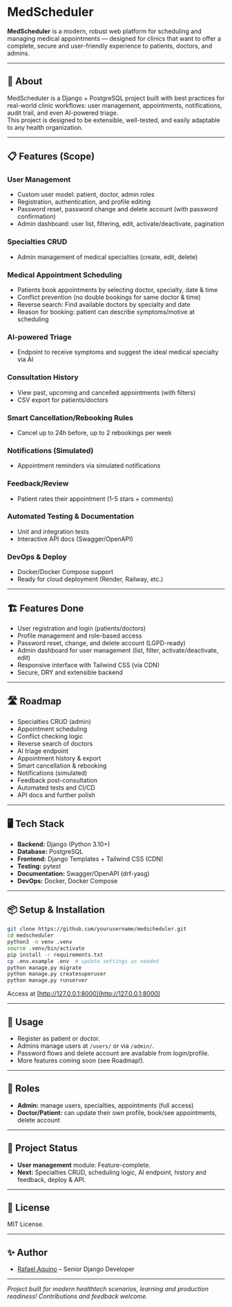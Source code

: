 
# MedScheduler

**MedScheduler** is a modern, robust web platform for scheduling and managing medical appointments — designed for clinics that want to offer a complete, secure and user-friendly experience to patients, doctors, and admins.

---

## 🚀 About

MedScheduler is a Django + PostgreSQL project built with best practices for real-world clinic workflows: user management, appointments, notifications, audit trail, and even AI-powered triage.  
This project is designed to be extensible, well-tested, and easily adaptable to any health organization.

---

## 📋 Features (Scope)

### User Management
- Custom user model: patient, doctor, admin roles
- Registration, authentication, and profile editing
- Password reset, password change and delete account (with password confirmation)
- Admin dashboard: user list, filtering, edit, activate/deactivate, pagination

### Specialties CRUD
- Admin management of medical specialties (create, edit, delete)

### Medical Appointment Scheduling
- Patients book appointments by selecting doctor, specialty, date & time
- Conflict prevention (no double bookings for same doctor & time)
- Reverse search: Find available doctors by specialty and date
- Reason for booking: patient can describe symptoms/motive at scheduling

### AI-powered Triage
- Endpoint to receive symptoms and suggest the ideal medical specialty via AI

### Consultation History
- View past, upcoming and cancelled appointments (with filters)
- CSV export for patients/doctors

### Smart Cancellation/Rebooking Rules
- Cancel up to 24h before, up to 2 rebookings per week

### Notifications (Simulated)
- Appointment reminders via simulated notifications

### Feedback/Review
- Patient rates their appointment (1-5 stars + comments)

### Automated Testing & Documentation
- Unit and integration tests
- Interactive API docs (Swagger/OpenAPI)

### DevOps & Deploy
- Docker/Docker Compose support
- Ready for cloud deployment (Render, Railway, etc.)

---

## 🏗️ Features Done

- User registration and login (patients/doctors)
- Profile management and role-based access
- Password reset, change, and delete account (LGPD-ready)
- Admin dashboard for user management (list, filter, activate/deactivate, edit)
- Responsive interface with Tailwind CSS (via CDN)
- Secure, DRY and extensible backend

---

## 🛣️ Roadmap

- Specialties CRUD (admin)
- Appointment scheduling
- Conflict checking logic
- Reverse search of doctors
- AI triage endpoint
- Appointment history & export
- Smart cancellation & rebooking
- Notifications (simulated)
- Feedback post-consultation
- Automated tests and CI/CD
- API docs and further polish

---

## 🖥️ Tech Stack

- **Backend:** Django (Python 3.10+)
- **Database:** PostgreSQL
- **Frontend:** Django Templates + Tailwind CSS (CDN)
- **Testing:** pytest
- **Documentation:** Swagger/OpenAPI (drf-yasg)
- **DevOps:** Docker, Docker Compose

---

## 📦 Setup & Installation

```bash
git clone https://github.com/yourusername/medscheduler.git
cd medscheduler
python3 -m venv .venv
source .venv/bin/activate
pip install -r requirements.txt
cp .env.example .env  # update settings as needed
python manage.py migrate
python manage.py createsuperuser
python manage.py runserver
```
Access at [http://127.0.0.1:8000](http://127.0.0.1:8000)

---

## 📝 Usage

- Register as patient or doctor.
- Admins manage users at `/users/` or via `/admin/`.
- Password flows and delete account are available from login/profile.
- More features coming soon (see Roadmap!).

---

## 👤 Roles

- **Admin:** manage users, specialties, appointments (full access)
- **Doctor/Patient:** can update their own profile, book/see appointments, delete account

---

## 📅 Project Status

- **User management** module: Feature-complete.
- **Next:** Specialties CRUD, scheduling logic, AI endpoint, history and feedback, deploy & API.

---

## 🏥 License

MIT License.

---

## ✨ Author

- [Rafael Aquino](https://github.com/rafael-acerqueira) – Senior Django Developer

---

*Project built for modern healthtech scenarios, learning and production readiness! Contributions and feedback welcome.*